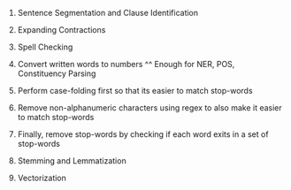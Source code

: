 1. Sentence Segmentation and Clause Identification
2. Expanding Contractions
3. Spell Checking
4. Convert written words to numbers
   ^^ Enough for NER, POS, Constituency Parsing

5. Perform case-folding first so that its easier to match stop-words
6. Remove non-alphanumeric characters using regex to also make it easier to match stop-words
7. Finally, remove stop-words by checking if each word exits in a set of stop-words
8. Stemming and Lemmatization
9. Vectorization
